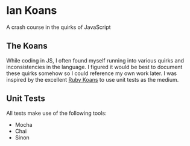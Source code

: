 # Ian Koans

A crash course in the quirks of JavaScript

## The Koans

While coding in JS, I often found myself running into various quirks and inconsistencies in the language. I figured it would be best to document these quirks somehow so I could reference my own work later. I was inspired by the excellent [Ruby Koans](http://rubykoans.com/) to use unit tests as the medium.

## Unit Tests

All tests make use of the following tools:

- Mocha
- Chai
- Sinon
